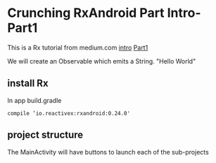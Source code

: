 # Crunching RxAndroid Part Intro-Part1

This is a Rx tutorial from medium.com
[intro](https://medium.com/crunching-rxandroid/crunching-rxandroid-intro-c27eb6f009ea)
[Part1](https://medium.com/crunching-rxandroid/crunching-rxandroid-part-1-4ac7b7123238)

We will create an Observable which emits a String. "Hello World"

## install Rx
In app build.gradle
```
compile ‘io.reactivex:rxandroid:0.24.0'
```

## project structure
The MainActivity will have buttons to launch each of the sub-projects